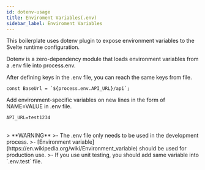 ```yaml
---
id: dotenv-usage
title: Enviroment Variables(.env)
sidebar_label: Enviroment Variables
---
```




This boilerplate uses dotenv plugin to expose environment variables to the Svelte runtime configuration.

Dotenv is a zero-dependency module that loads environment variables from a .env file into process.env.

After defining keys in the .env file, you can reach the same keys from file.
```
const BaseUrl = `${process.env.API_URL}/api`;
```

Add environment-specific variables on new lines in the form of NAME=VALUE in .env file.
```
API_URL=test1234
```

<br>
> **WARNING**
>- The .env file only needs to be used in the development process.
>- [Environment variable](https://en.wikipedia.org/wiki/Environment_variable) should be used for production use.
>- If you use unit testing, you should add same variable into `.env.test` file.


